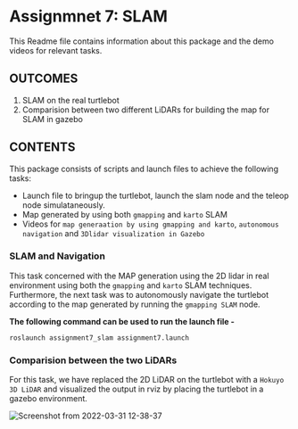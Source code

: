 <h1>Assignmnet 7: SLAM</h1>

This Readme file contains information about this package and the demo videos for relevant tasks.

<h2>OUTCOMES</h2>

1.  SLAM on the real turtlebot
2.  Comparision between two different LiDARs for building the map for SLAM in gazebo

<h2>CONTENTS</h2>

This package consists of scripts and launch files to achieve the following tasks:

- Launch file to bringup the turtlebot, launch the slam node and the teleop node
simulataneously.
- Map generated by using both `gmapping` and `karto` SLAM 
- Videos for `map generaation by using gmapping and karto`, `autonomous navigation` and `3Dlidar visualization in Gazebo`

<h3>SLAM and Navigation</h3>

This task concerned with the MAP generation using the 2D lidar in real environment using both the `gmapping` and `karto` SLAM techniques. Furthermore, the next task was to autonomously navigate the turtlebot according to the map generated by running the `gmapping SLAM` node.

<b>The following command can be used to run the launch file - </b>

`roslaunch assignment7_slam assignment7.launch`

<h3>Comparision between the two LiDARs</h3>

For this task, we have replaced the 2D LiDAR on the turtlebot with a `Hokuyo 3D LiDAR` and visualized the output in rviz by placing the turtlebot in a gazebo environment.

![Screenshot from 2022-03-31 12-38-37](https://user-images.githubusercontent.com/83747696/161106357-4638c044-df66-49ba-ad22-0f3a37303e6e.png)
